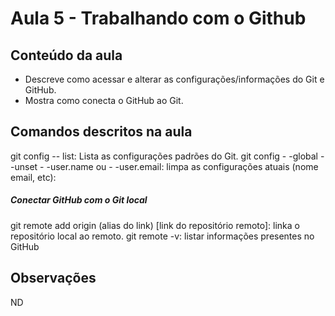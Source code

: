 

# Aula 5 -  Trabalhando com o Github



## Conteúdo da aula
- Descreve como acessar e alterar as configurações/informações do Git e GitHub.
- Mostra como conecta o GitHub ao Git.

## Comandos descritos na aula

git config -- list: Lista as configurações padrões do Git.
git config  - -global - -unset - -user.name ou - -user.email: limpa as configurações atuais (nome email, etc): 

##### Conectar GitHub com o Git local
git remote add origin (alias do link) [link do repositório remoto]: linka o repositório local ao remoto.
git remote -v:  listar informações presentes no GitHub

## Observações

ND
